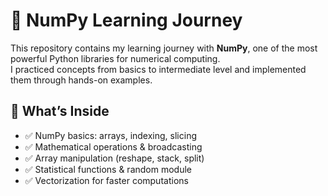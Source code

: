 # 🚀 NumPy Learning Journey  

This repository contains my learning journey with **NumPy**, one of the most powerful Python libraries for numerical computing.  
I practiced concepts from basics to intermediate level and implemented them through hands-on examples. 

## 📌 What’s Inside
- ✅ NumPy basics: arrays, indexing, slicing  
- ✅ Mathematical operations & broadcasting  
- ✅ Array manipulation (reshape, stack, split)  
- ✅ Statistical functions & random module  
- ✅ Vectorization for faster computations

